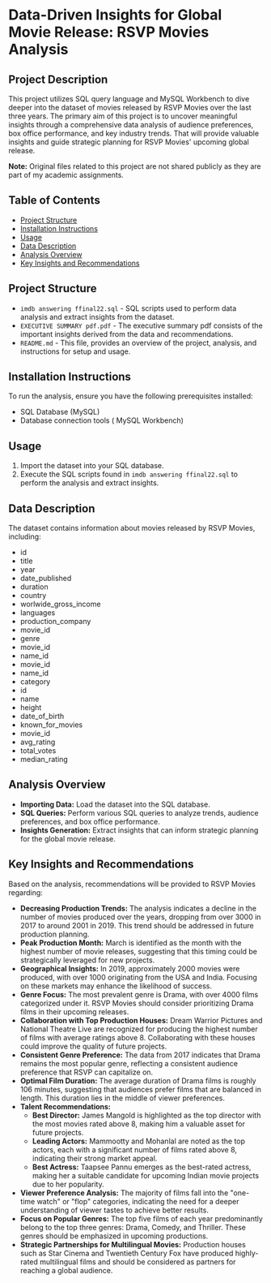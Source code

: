 # Data-Driven Insights for Global Movie Release: RSVP Movies Analysis
## Project Description
This project utilizes SQL query language and MySQL Workbench to dive deeper into the dataset of movies released by RSVP Movies over the last three years. The primary aim of this project is to uncover meaningful insights through a comprehensive data analysis of audience preferences, box office performance, and key industry trends. That will provide valuable insights and guide strategic planning for RSVP Movies' upcoming global release.

**Note:** Original files related to this project are not shared publicly as they are part of my academic assignments.

## Table of Contents
- [Project Structure](#project-structure)
- [Installation Instructions](#installation-instructions)
- [Usage](#usage)
- [Data Description](#data-description)
- [Analysis Overview](#analysis-overview)
- [Key Insights and Recommendations](#key-insights-and-recommendations)

## Project Structure
- `imdb answering ffinal22.sql` - SQL scripts used to perform data analysis and extract insights from the dataset.
- `EXECUTIVE SUMMARY pdf.pdf` - The executive summary pdf consists of the important insights derived from the data and recommendations.
- `README.md` - This file, provides an overview of the project, analysis, and instructions for setup and usage.

## Installation Instructions
To run the analysis, ensure you have the following prerequisites installed:
- SQL Database (MySQL)
- Database connection tools ( MySQL Workbench)

## Usage
1. Import the dataset into your SQL database.
2. Execute the SQL scripts found in `imdb answering ffinal22.sql` to perform the analysis and extract insights.

## Data Description
The dataset contains information about movies released by RSVP Movies, including:
- id
- title
- year
- date_published
- duration
- country
- worlwide_gross_income
- languages
- production_company
- movie_id
- genre
- movie_id
- name_id
- movie_id
- name_id
- category
- id
- name
- height
- date_of_birth
- known_for_movies
- movie_id
- avg_rating
- total_votes
- median_rating

## Analysis Overview
- **Importing Data:** Load the dataset into the SQL database.
- **SQL Queries:** Perform various SQL queries to analyze trends, audience preferences, and box office performance.
- **Insights Generation:** Extract insights that can inform strategic planning for the global movie release.

## Key Insights and Recommendations
Based on the analysis, recommendations will be provided to RSVP Movies regarding:
- **Decreasing Production Trends:** The analysis indicates a decline in the number of movies produced over the years, dropping from over 3000 in 2017 to around 2001 in 2019. This trend should be addressed in future production planning.
- **Peak Production Month:** March is identified as the month with the highest number of movie releases, suggesting that this timing could be strategically leveraged for new projects.
- **Geographical Insights:** In 2019, approximately 2000 movies were produced, with over 1000 originating from the USA and India. Focusing on these markets may enhance the likelihood of success.
- **Genre Focus:** The most prevalent genre is Drama, with over 4000 films categorized under it. RSVP Movies should consider prioritizing Drama films in their upcoming releases.
- **Collaboration with Top Production Houses:** Dream Warrior Pictures and National Theatre Live are recognized for producing the highest number of films with average ratings above 8. Collaborating with these houses could improve the quality of future projects.
- **Consistent Genre Preference:** The data from 2017 indicates that Drama remains the most popular genre, reflecting a consistent audience preference that RSVP can capitalize on.
- **Optimal Film Duration:** The average duration of Drama films is roughly 106 minutes, suggesting that audiences prefer films that are balanced in length. This duration lies in the middle of viewer preferences.
- **Talent Recommendations:**
  - **Best Director:** James Mangold is highlighted as the top director with the most movies rated above 8, making him a valuable asset for future projects.
  - **Leading Actors:** Mammootty and Mohanlal are noted as the top actors, each with a significant number of films rated above 8, indicating their strong market appeal.
  - **Best Actress:** Taapsee Pannu emerges as the best-rated actress, making her a suitable candidate for upcoming Indian movie projects due to her popularity.
- **Viewer Preference Analysis:** The majority of films fall into the "one-time watch" or "flop" categories, indicating the need for a deeper understanding of viewer tastes to achieve better results.
- **Focus on Popular Genres:** The top five films of each year predominantly belong to the top three genres: Drama, Comedy, and Thriller. These genres should be emphasized in upcoming productions.
- **Strategic Partnerships for Multilingual Movies:** Production houses such as Star Cinema and Twentieth Century Fox have produced highly-rated multilingual films and should be considered as partners for reaching a global audience.
